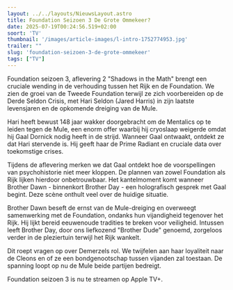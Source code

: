 ```yaml
---
layout: ../../layouts/NieuwsLayout.astro
title: Foundation Seizoen 3 De Grote Ommekeer?
date: 2025-07-19T00:24:56.519+02:00
soort: 'TV'
thumbnail: '/images/article-images/l-intro-1752774953.jpg'
trailer: ""
slug: 'foundation-seizoen-3-de-grote-ommekeer'
tags: ["TV"]
---
```


Foundation seizoen 3, aflevering 2 "Shadows in the Math" brengt een cruciale
wending in de verhouding tussen het Rijk en de Foundation. We zien de groei van
de Tweede Foundation terwijl ze zich voorbereiden op de Derde Seldon Crisis, met
Hari Seldon (Jared Harris) in zijn laatste levensjaren en de opkomende dreiging
van de Mule.

Hari heeft bewust 148 jaar wakker doorgebracht om de Mentalics op te leiden
tegen de Mule, een enorm offer waarbij hij cryoslaap weigerde omdat hij Gaal
Dornick nodig heeft in de strijd. Wanneer Gaal ontwaakt, ontdekt ze dat Hari
stervende is. Hij geeft haar de Prime Radiant en cruciale data over toekomstige
crises.

Tijdens de aflevering merken we dat Gaal ontdekt hoe de voorspellingen van
psychohistorie niet meer kloppen. De plannen van zowel Foundation als Rijk
lijken hierdoor onbetrouwbaar. Het kantelmoment komt wanneer Brother Dawn -
binnenkort Brother Day - een holografisch gesprek met Gaal begint. Deze scène
onthult veel over de huidige situatie.

Brother Dawn beseft de ernst van de Mule-dreiging en overweegt samenwerking met
de Foundation, ondanks hun vijandigheid tegenover het Rijk. Hij lijkt bereid
eeuwenoude tradities te breken voor veiligheid. Intussen leeft Brother Day, door
ons liefkozend "Brother Dude" genoemd, zorgeloos verder in de pleziertuin
terwijl het Rijk wankelt.

Dit roept vragen op over Demerzels rol. We twijfelen aan haar loyaliteit naar de
Cleons en of ze een bondgenootschap tussen vijanden zal toestaan. De spanning
loopt op nu de Mule beide partijen bedreigt.

Foundation seizoen 3 is nu te streamen op Apple TV+.